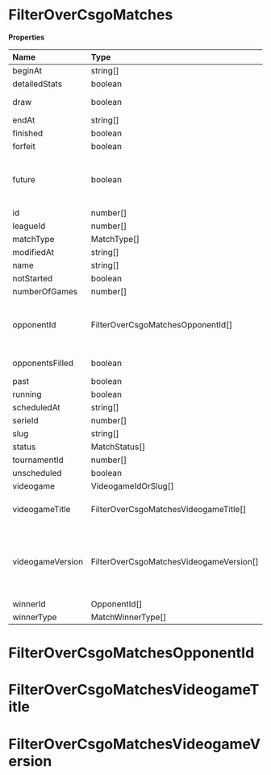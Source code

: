 # FilterOverCsgoMatches

**Properties**

| Name             | Type                                    | Required | Description                                                                                                                                                                                                               |
| :--------------- | :-------------------------------------- | :------- | :------------------------------------------------------------------------------------------------------------------------------------------------------------------------------------------------------------------------ |
| beginAt          | string[]                                | ❌       |                                                                                                                                                                                                                           |
| detailedStats    | boolean                                 | ❌       | Whether the match offers full stats                                                                                                                                                                                       |
| draw             | boolean                                 | ❌       | Whether result of the match is a draw                                                                                                                                                                                     |
| endAt            | string[]                                | ❌       |                                                                                                                                                                                                                           |
| finished         | boolean                                 | ❌       |                                                                                                                                                                                                                           |
| forfeit          | boolean                                 | ❌       | Whether match was forfeited                                                                                                                                                                                               |
| future           | boolean                                 | ❌       | `true` for future matches only, `false` for past matches only. <br/>Filtering is done on the `begin_at` value, so matches with `running` status will not appear if `true`.                                                |
| id               | number[]                                | ❌       |                                                                                                                                                                                                                           |
| leagueId         | number[]                                | ❌       |                                                                                                                                                                                                                           |
| matchType        | MatchType[]                             | ❌       |                                                                                                                                                                                                                           |
| modifiedAt       | string[]                                | ❌       |                                                                                                                                                                                                                           |
| name             | string[]                                | ❌       |                                                                                                                                                                                                                           |
| notStarted       | boolean                                 | ❌       |                                                                                                                                                                                                                           |
| numberOfGames    | number[]                                | ❌       |                                                                                                                                                                                                                           |
| opponentId       | FilterOverCsgoMatchesOpponentId[]       | ❌       | A Team or a Player (id or slug). You can use`filter[winner_type]=Team` or `filter[winner_type]=Player` to focus on teams or players.                                                                                      |
| opponentsFilled  | boolean                                 | ❌       | Whether a match has opponents filled i.e. opponents are not TBD.                                                                                                                                                          |
| past             | boolean                                 | ❌       |                                                                                                                                                                                                                           |
| running          | boolean                                 | ❌       |                                                                                                                                                                                                                           |
| scheduledAt      | string[]                                | ❌       |                                                                                                                                                                                                                           |
| serieId          | number[]                                | ❌       |                                                                                                                                                                                                                           |
| slug             | string[]                                | ❌       |                                                                                                                                                                                                                           |
| status           | MatchStatus[]                           | ❌       |                                                                                                                                                                                                                           |
| tournamentId     | number[]                                | ❌       |                                                                                                                                                                                                                           |
| unscheduled      | boolean                                 | ❌       |                                                                                                                                                                                                                           |
| videogame        | VideogameIdOrSlug[]                     | ❌       |                                                                                                                                                                                                                           |
| videogameTitle   | FilterOverCsgoMatchesVideogameTitle[]   | ❌       | A videogame title id or slug. <br/>Only for `/csgo/*`, `/codmw/*`, `/fifa/*` and `/ow/*` endpoints <br/>                                                                                                                  |
| videogameVersion | FilterOverCsgoMatchesVideogameVersion[] | ❌       | Filter by the names of videogame versions, all versions using `filter[videogame_version]=all`, or by the latest version using `filter[videogame_version]=latest` <br/>Only for `valorant/*` and `/lol/*` endpoints. <br/> |
| winnerId         | OpponentId[]                            | ❌       |                                                                                                                                                                                                                           |
| winnerType       | MatchWinnerType[]                       | ❌       |                                                                                                                                                                                                                           |

# FilterOverCsgoMatchesOpponentId

# FilterOverCsgoMatchesVideogameTitle

# FilterOverCsgoMatchesVideogameVersion

<!-- This file was generated by liblab | https://liblab.com/ -->
